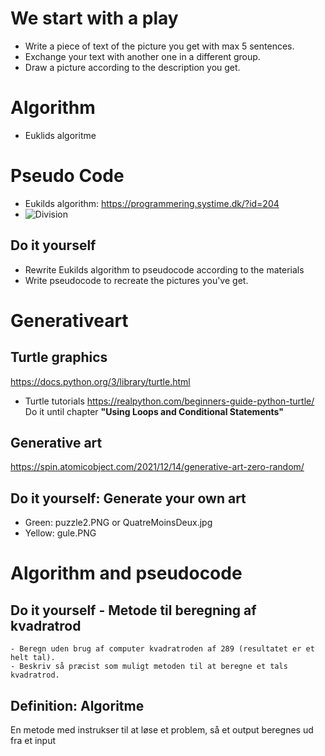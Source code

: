 # We start with a play
- Write a piece of text of the picture you get with max 5 sentences.
- Exchange your text with another one in a different group. 
- Draw a picture according to the description you get. 




# Algorithm


- Euklids algoritme 

# Pseudo Code
- Eukilds algorithm: https://programmering.systime.dk/?id=204
- ![Division](http://url/to/img.png)


## Do it yourself 
- Rewrite Eukilds algorithm to pseudocode according to the materials
- Write pseudocode to recreate the pictures you've get. 


# Generativeart

## Turtle graphics
https://docs.python.org/3/library/turtle.html
- Turtle tutorials 
https://realpython.com/beginners-guide-python-turtle/
Do it until chapter **"Using Loops and Conditional Statements"**

## Generative art
https://spin.atomicobject.com/2021/12/14/generative-art-zero-random/

## Do it yourself: Generate your own art 
- Green: puzzle2.PNG or QuatreMoinsDeux.jpg
- Yellow: gule.PNG



# Algorithm and pseudocode
## Do it yourself -  Metode til beregning af kvadratrod
    - Beregn uden brug af computer kvadratroden af 289 (resultatet er et helt tal).
    - Beskriv så præcist som muligt metoden til at beregne et tals kvadratrod. 

## Definition: Algoritme
En metode med instrukser til at løse et problem, så et output beregnes ud fra et input

